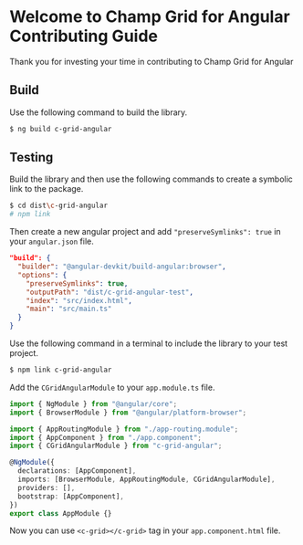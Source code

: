 # Welcome to Champ Grid for Angular Contributing Guide

Thank you for investing your time in contributing to Champ Grid for Angular

## Build

Use the following command to build the library.

```bash
$ ng build c-grid-angular
```

## Testing

Build the library and then use the following commands to create a symbolic link to the package.

```bash
$ cd dist\c-grid-angular
# npm link
```

Then create a new angular project and add `"preserveSymlinks": true` in your `angular.json` file.

```json
"build": {
  "builder": "@angular-devkit/build-angular:browser",
  "options": {
    "preserveSymlinks": true,
    "outputPath": "dist/c-grid-angular-test",
    "index": "src/index.html",
    "main": "src/main.ts"
  }
}
```

Use the following command in a terminal to include the library to your test project.

```bash
$ npm link c-grid-angular
```

Add the `CGridAngularModule` to your `app.module.ts` file.

```ts
import { NgModule } from "@angular/core";
import { BrowserModule } from "@angular/platform-browser";

import { AppRoutingModule } from "./app-routing.module";
import { AppComponent } from "./app.component";
import { CGridAngularModule } from "c-grid-angular";

@NgModule({
  declarations: [AppComponent],
  imports: [BrowserModule, AppRoutingModule, CGridAngularModule],
  providers: [],
  bootstrap: [AppComponent],
})
export class AppModule {}
```

Now you can use `<c-grid></c-grid>` tag in your `app.component.html` file.
